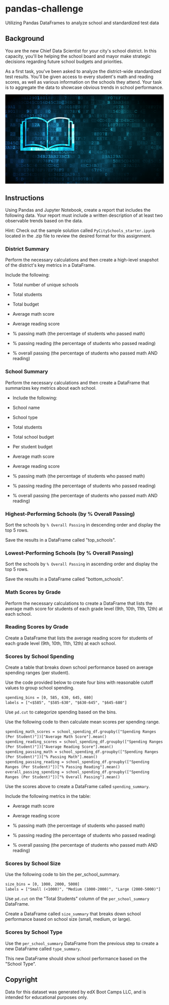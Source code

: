 # pandas-challenge
Utilizing Pandas DataFrames to analyze school and standardized test data

## Background

You are the new Chief Data Scientist for your city's school district. In this capacity, you'll be helping the school board and mayor make strategic decisions regarding future school budgets and priorities.

As a first task, you've been asked to analyze the district-wide standardized test results. You'll be given access to every student's math and reading scores, as well as various information on the schools they attend. Your task is to aggregate the data to showcase obvious trends in school performance.

![revenue-per-lead](Images/education.png)

## Instructions

Using Pandas and Jupyter Notebook, create a report that includes the following data. Your report must include a written description of at least two observable trends based on the data.

Hint: Check out the sample solution called `PyCitySchools_starter.ipynb` located in the .zip file to review the desired format for this assignment.

### District Summary

Perform the necessary calculations and then create a high-level snapshot of the district's key metrics in a DataFrame.

Include the following:

* Total number of unique schools

* Total students

* Total budget

* Average math score

* Average reading score

* % passing math (the percentage of students who passed math)

* % passing reading (the percentage of students who passed reading)

* % overall passing (the percentage of students who passed math AND reading)

### School Summary

Perform the necessary calculations and then create a DataFrame that summarizes key metrics about each school.

* Include the following:

* School name

* School type

* Total students

* Total school budget

* Per student budget

* Average math score

* Average reading score

* % passing math (the percentage of students who passed math)

* % passing reading (the percentage of students who passed reading)

* % overall passing (the percentage of students who passed math AND reading)

### Highest-Performing Schools (by % Overall Passing)

Sort the schools by `% Overall Passing` in descending order and display the top 5 rows.

Save the results in a DataFrame called "top_schools".

### Lowest-Performing Schools (by % Overall Passing)

Sort the schools by `% Overall Passing` in ascending order and display the top 5 rows.

Save the results in a DataFrame called "bottom_schools".

### Math Scores by Grade

Perform the necessary calculations to create a DataFrame that lists the average math score for students of each grade level (9th, 10th, 11th, 12th) at each school.

### Reading Scores by Grade

Create a DataFrame that lists the average reading score for students of each grade level (9th, 10th, 11th, 12th) at each school.

### Scores by School Spending

Create a table that breaks down school performance based on average spending ranges (per student).

Use the code provided below to create four bins with reasonable cutoff values to group school spending.

  ```text
  spending_bins = [0, 585, 630, 645, 680]
  labels = ["<$585", "$585-630", "$630-645", "$645-680"]
  ```


Use `pd.cut` to categorize spending based on the bins.

Use the following code to then calculate mean scores per spending range.

  ```text
  spending_math_scores = school_spending_df.groupby(["Spending Ranges (Per Student)"])["Average Math Score"].mean()
  spending_reading_scores = school_spending_df.groupby(["Spending Ranges (Per Student)"])["Average Reading Score"].mean()
  spending_passing_math = school_spending_df.groupby(["Spending Ranges (Per Student)"])["% Passing Math"].mean()
  spending_passing_reading = school_spending_df.groupby(["Spending Ranges (Per Student)"])["% Passing Reading"].mean()
  overall_passing_spending = school_spending_df.groupby(["Spending Ranges (Per Student)"])["% Overall Passing"].mean()
  ```

Use the scores above to create a DataFrame called `spending_summary`.

Include the following metrics in the table:

* Average math score

* Average reading score

* % passing math (the percentage of students who passed math)

* % passing reading (the percentage of students who passed reading)

* % overall passing (the percentage of students who passed math AND reading)

### Scores by School Size
Use the following code to bin the per_school_summary.

  ```text
  size_bins = [0, 1000, 2000, 5000]
  labels = ["Small (<1000)", "Medium (1000-2000)", "Large (2000-5000)"]
  ```
 
Use `pd.cut` on the "Total Students" column of the `per_school_summary` DataFrame.

Create a DataFrame called `size_summary` that breaks down school performance based on school size (small, medium, or large).

### Scores by School Type

Use the `per_school_summary` DataFrame from the previous step to create a new DataFrame called `type_summary`.

This new DataFrame should show school performance based on the "School Type".

## Copyright

Data for this dataset was generated by edX Boot Camps LLC, and is intended for educational purposes only.
